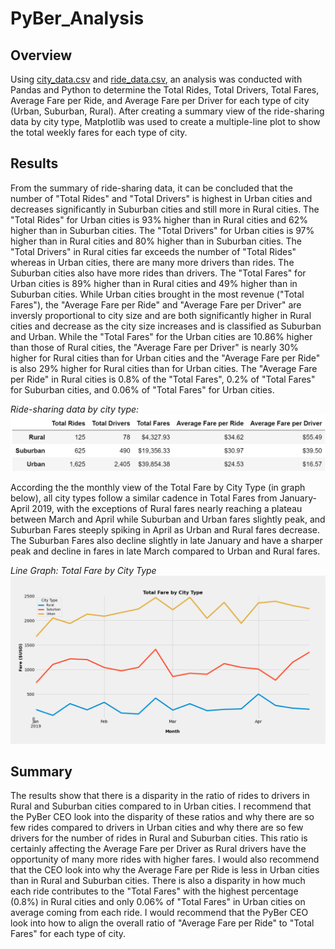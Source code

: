 # PyBer_Analysis

## Overview
Using [city_data.csv](https://github.com/borkard/PyBer_Analysis/tree/main/Resources/city_data.csv) and [ride_data.csv](https://github.com/borkard/PyBer_Analysis/tree/main/Resources/ride_data.csv), an analysis was conducted with Pandas and Python to determine the Total Rides, Total Drivers, Total Fares, Average Fare per Ride, and Average Fare per Driver for each type of city (Urban, Suburban, Rural). After creating a summary view of the ride-sharing data by city type, Matplotlib was used to create a multiple-line plot to show the total weekly fares for each type of city.

## Results
From the summary of ride-sharing data, it can be concluded that the number of "Total Rides" and "Total Drivers" is highest in Urban cities and decreases significantly in Suburban cities and still more in Rural cities. The "Total Rides" for Urban cities is 93% higher than in Rural cities and 62% higher than in Suburban cities. The "Total Drivers" for Urban cities is 97% higher than in Rural cities and 80% higher than in Suburban cities. The "Total Drivers" in Rural cities far exceeds the number of "Total Rides" whereas in Urban cities, there are many more drivers than rides. The Suburban cities also have more rides than drivers. The "Total Fares" for Urban cities is 89% higher than in Rural cities and 49% higher than in Suburban cities. While Urban cities brought in the most revenue ("Total Fares"), the "Average Fare per Ride" and "Average Fare per Driver" are inversly proportional to city size and are both significantly higher in Rural cities and decrease as the city size increases and is classified as Suburban and Urban. While the "Total Fares" for the Urban cities are 10.86% higher than those of Rural cities, the "Average Fare per Driver" is nearly 30% higher for Rural cities than for Urban cities and the "Average Fare per Ride" is also 29% higher for Rural cities than for Urban cities. The "Average Fare per Ride" in Rural cities is 0.8% of the "Total Fares", 0.2% of "Total Fares" for Suburban cities, and 0.06% of "Total Fares" for Urban cities.

*Ride-sharing data by city type:*
![PyBer_summary_dataframe.PNG](https://github.com/borkard/PyBer_Analysis/blob/main/analysis/PyBer_summary_dataframe.PNG)

According the the monthly view of the Total Fare by City Type (in graph below), all city types follow a similar cadence in Total Fares from January-April 2019, with the exceptions of Rural fares nearly reaching a plateau  between March and April while Suburban and Urban fares slightly peak, and Suburban Fares steeply spiking in April as Urban and Rural fares decrease. The Suburban Fares also decline slightly in late January and have a sharper peak and decline in fares in late March compared to Urban and Rural fares.

*Line Graph: Total Fare by City Type*
![PyBer_fare_summary.png](https://github.com/borkard/PyBer_Analysis/blob/main/analysis/PyBer_fare_summary.png)

## Summary
The results show that there is a disparity in the ratio of rides to drivers in Rural and Suburban cities compared to in Urban cities. I recommend that the PyBer CEO look into the disparity of these ratios and why there are so few rides compared to drivers in Urban cities and why there are so few drivers for the number of rides in Rural and Suburban cities. This ratio is certainly affecting the Average Fare per Driver as Rural drivers have the opportunity of many more rides with higher fares. I would also recommend that the CEO look into why the Average Fare per Ride is less in Urban cities than in Rural and Suburban cities. There is also a disparity in how much each ride contributes to the "Total Fares" with the highest percentage (0.8%) in Rural cities and only 0.06% of "Total Fares" in Urban cities on average coming from each ride. I would recommend that the PyBer CEO look into how to align the overall ratio of "Average Fare per Ride" to "Total Fares" for each type of city.
